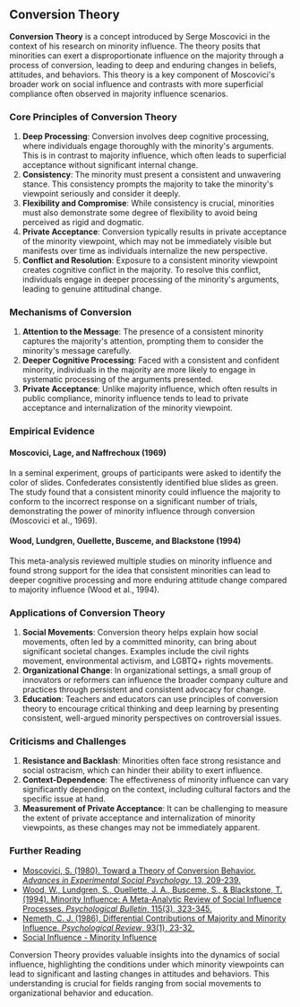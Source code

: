 
## Conversion Theory

**Conversion Theory** is a concept introduced by Serge Moscovici in the context of his research on minority influence. The theory posits that minorities can exert a disproportionate influence on the majority through a process of conversion, leading to deep and enduring changes in beliefs, attitudes, and behaviors. This theory is a key component of Moscovici's broader work on social influence and contrasts with more superficial compliance often observed in majority influence scenarios.

### Core Principles of Conversion Theory

1. **Deep Processing**: Conversion involves deep cognitive processing, where individuals engage thoroughly with the minority's arguments. This is in contrast to majority influence, which often leads to superficial acceptance without significant internal change.
2. **Consistency**: The minority must present a consistent and unwavering stance. This consistency prompts the majority to take the minority's viewpoint seriously and consider it deeply.
3. **Flexibility and Compromise**: While consistency is crucial, minorities must also demonstrate some degree of flexibility to avoid being perceived as rigid and dogmatic.
4. **Private Acceptance**: Conversion typically results in private acceptance of the minority viewpoint, which may not be immediately visible but manifests over time as individuals internalize the new perspective.
5. **Conflict and Resolution**: Exposure to a consistent minority viewpoint creates cognitive conflict in the majority. To resolve this conflict, individuals engage in deeper processing of the minority's arguments, leading to genuine attitudinal change.

### Mechanisms of Conversion

1. **Attention to the Message**: The presence of a consistent minority captures the majority's attention, prompting them to consider the minority's message carefully.
2. **Deeper Cognitive Processing**: Faced with a consistent and confident minority, individuals in the majority are more likely to engage in systematic processing of the arguments presented.
3. **Private Acceptance**: Unlike majority influence, which often results in public compliance, minority influence tends to lead to private acceptance and internalization of the minority viewpoint.

### Empirical Evidence

#### Moscovici, Lage, and Naffrechoux (1969)

In a seminal experiment, groups of participants were asked to identify the color of slides. Confederates consistently identified blue slides as green. The study found that a consistent minority could influence the majority to conform to the incorrect response on a significant number of trials, demonstrating the power of minority influence through conversion (Moscovici et al., 1969).

#### Wood, Lundgren, Ouellette, Busceme, and Blackstone (1994)

This meta-analysis reviewed multiple studies on minority influence and found strong support for the idea that consistent minorities can lead to deeper cognitive processing and more enduring attitude change compared to majority influence (Wood et al., 1994).

### Applications of Conversion Theory

1. **Social Movements**: Conversion theory helps explain how social movements, often led by a committed minority, can bring about significant societal changes. Examples include the civil rights movement, environmental activism, and LGBTQ+ rights movements.
2. **Organizational Change**: In organizational settings, a small group of innovators or reformers can influence the broader company culture and practices through persistent and consistent advocacy for change.
3. **Education**: Teachers and educators can use principles of conversion theory to encourage critical thinking and deep learning by presenting consistent, well-argued minority perspectives on controversial issues.

### Criticisms and Challenges

1. **Resistance and Backlash**: Minorities often face strong resistance and social ostracism, which can hinder their ability to exert influence.
2. **Context-Dependence**: The effectiveness of minority influence can vary significantly depending on the context, including cultural factors and the specific issue at hand.
3. **Measurement of Private Acceptance**: It can be challenging to measure the extent of private acceptance and internalization of minority viewpoints, as these changes may not be immediately apparent.

### Further Reading

- [Moscovici, S. (1980). Toward a Theory of Conversion Behavior. *Advances in Experimental Social Psychology*, 13, 209-239.](https://www.sciencedirect.com/science/article/pii/S0065260108603726)
- [Wood, W., Lundgren, S., Ouellette, J. A., Busceme, S., & Blackstone, T. (1994). Minority Influence: A Meta-Analytic Review of Social Influence Processes. *Psychological Bulletin*, 115(3), 323-345.](https://psycnet.apa.org/doi/10.1037/0033-2909.115.3.323)
- [Nemeth, C. J. (1986). Differential Contributions of Majority and Minority Influence. *Psychological Review*, 93(1), 23-32.](https://psycnet.apa.org/doi/10.1037/0033-295X.93.1.23)
- [Social Influence - Minority Influence](https://www.simplypsychology.org/minority-influence.html)

Conversion Theory provides valuable insights into the dynamics of social influence, highlighting the conditions under which minority viewpoints can lead to significant and lasting changes in attitudes and behaviors. This understanding is crucial for fields ranging from social movements to organizational behavior and education.